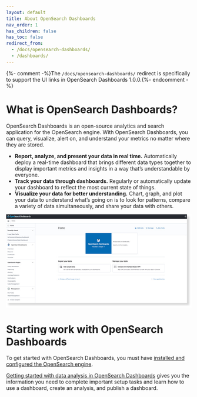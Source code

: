 ```yaml
---
layout: default
title: About OpenSearch Dashboards
nav_order: 1
has_children: false
has_toc: false
redirect_from:
  - /docs/opensearch-dashboards/
  - /dashboards/
---
```


{%- comment -%}The `/docs/opensearch-dashboards/` redirect is specifically to support the UI links in OpenSearch Dashboards 1.0.0.{%- endcomment -%}

# What is OpenSearch Dashboards?

OpenSearch Dashboards is an open-source analytics and search application for the OpenSearch engine. With OpenSearch Dashboards, you can query, visualize, alert on, and understand your metrics no matter where they are stored. 

* **Report, analyze, and present your data in real time.** Automatically deploy a real-time dashboard that brings different data types together to display important metrics and insights in a way that’s understandable by everyone.
* **Track your data through dashboards.** Regularly or automatically update your dashboard to reflect the most current state of things.
* **Visualize your data for better understanding.** Chart, graph, and plot your data to understand what’s going on is to look for patterns, compare a variety of data simultaneously, and share your data with others.

![Image of OpenSearch Dashboards welcome page](../images/welcome-dashboards.jpg)

# Starting work with OpenSearch Dashboards

To get started with OpenSearch Dashboards, you must have [installed and configured the OpenSearch engine](../_opensearch/install/index.md).

[Getting started with data analysis in OpenSearch Dashboards](install/index.md) gives you the information you need to complete important setup tasks and learn how to use a dashboard, create an analysis, and publish a dashboard.
